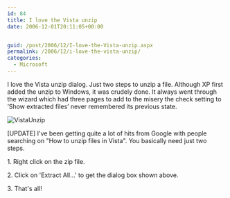 ```yaml
---
id: 84
title: I love the Vista unzip
date: 2006-12-01T20:11:05+00:00


guid: /post/2006/12/I-love-the-Vista-unzip.aspx
permalink: /2006/12/i-love-the-vista-unzip/
categories:
  - Microsoft
---
```

<P>I love the Vista unzip dialog. Just two steps to unzip a file. Although XP first added the unzip to Windows, it was crudely done. It always went through the wizard which had three pages to add to the misery the check setting to ‘Show extracted files’ never remembered its previous state.</P>
<P><IMG alt=VistaUnzip src="/VistaUnzip_small.jpg" border=0></P>
<P>[UPDATE] I've been getting quite a lot of hits from Google with people searching on "How to unzip files in Vista". You basically need just two steps.</P>
<P>1. Right click on the zip file.</P>
<P>2. Click on 'Extract All...' to get the dialog box shown above.</P>
<P>3. That's all!</P>